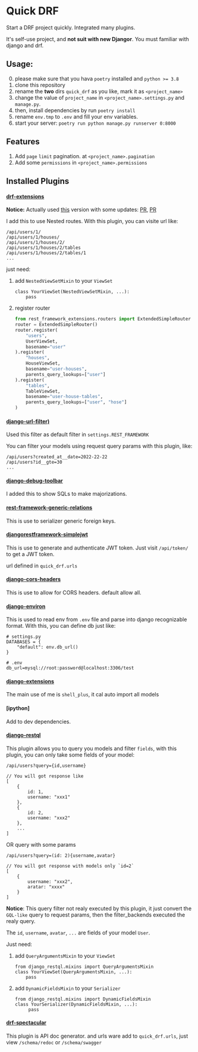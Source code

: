 # Quick DRF

Start a DRF project quickly. Integrated many plugins.

It's self-use project, and **not suit with new Djangor**. You must familiar with django and drf.

## Usage:

0. please make sure that you hava `poetry` installed and `python >= 3.8`
1. clone this repository
2. rename the **two** dirs `quick_drf` as you like, mark it as `<project_name>`
3. change the value of `project_name` in `<project_name>.settings.py` and `manage.py`.
4. then, install dependencies by run `poetry install`
5. rename `env.tmp` to `.env` and fill your env variables.
6. start your server: `poetry run python manage.py runserver 0:8000`

## Features

1. Add `page` `limit` pagination. at `<project_name>.pagination`
2. Add some `permissions` in `<project_name>.permissions`

## Installed Plugins

#### [drf-extensions](https://github.com/chibisov/drf-extensions)

**Notice:**
Actually used [this](https://github.com/sobadgirl/drf-extensions) version with some updates: [PR](https://github.com/sobadgirl/drf-extensions/pull/1), [PR](https://github.com/chibisov/drf-extensions/pull/328)

I add this to use Nested routes. With this plugin, you can visite url like:

```
/api/users/1/
/api/users/1/houses/
/api/users/1/houses/2/
/api/users/1/houses/2/tables
/api/users/1/houses/2/tables/1
...
```

just need:

1. add `NestedViewSetMixin` to your `ViewSet`
   ```
   class YourViewSet(NestedViewSetMixin, ...):
       pass
   ```
2. register router
   ```python
   from rest_framework_extensions.routers import ExtendedSimpleRouter
   router = ExtendedSimpleRouter()
   router.register(
       "users",
       UserViewSet,
       basename="user"
   ).register(
       "houses",
       HouseViewSet,
       basename="user-houses",
       parents_query_lookups=["user"]
   ).register(
       "tables",
       TableViewSet,
       basename="user-house-tables",
       parents_query_lookups=["user", "hose"]
   )
   ```

#### [django-url-filter)](https://github.com/miki725/django-url-filter)

Used this filter as default filter in `settings.REST_FRAMEWORK`

You can filter your models using request query params with this plugin, like:

```
/api/users?created_at__date=2022-22-22
/api/users?id__gte=30
...
```

#### [django-debug-toolbar](https://github.com/jazzband/django-debug-toolbar)

I added this to show SQLs to make majorizations.

#### [rest-framework-generic-relations](https://github.com/Ian-Foote/rest-framework-generic-relations)

This is use to serializer generic foreign keys.

#### [djangorestframework-simplejwt](https://github.com/jazzband/djangorestframework-simplejwt)

This is use to generate and authenticate JWT token. Just visit `/api/token/` to get a JWT token.

url defined in `quick_drf.urls`

#### [django-cors-headers](https://github.com/adamchainz/django-cors-headers)

This is use to allow for CORS headers. default allow all.

#### [django-environ](https://github.com/joke2k/django-environ)

This is used to read env from `.env` file and parse into django recognizable format. With this, you can define db just like:

```
# settings.py
DATABASES = {
    "default": env.db_url()
}

# .env
db_url=mysql://root:password@localhost:3306/test
```

#### [django-extensions](https://github.com/django-extensions/django-extensions)

The main use of me is `shell_plus`, it cal auto import all models

#### [ipython]

Add to dev dependencies.

#### [django-restql](https://github.com/yezyilomo/django-restql)

This plugin allows you to query you models and filter `fields`, with this plugin, you can only take some fields of your model:

```
/api/users?query={id,username}

// You will got response like
[
    {
        id: 1,
        username: "xxx1"
    },
    {
        id: 2,
        username: "xxx2"
    },
    ...
]
```

OR query with some params

```
/api/users?query=(id: 2){username,avatar}

// You will got response with models only `id=2`
[
    {
        username: "xxx2",
        aratar: "xxxx"
    }
]
```

**Notice**:
This query filter not realy executed by this plugin, it just convert the `GQL-like` query to request params, then the filter_backends executed the realy query.

The `id`, `username`, `avatar`, `...` are fields of your model `User`.

Just need:

1. add `QueryArgumentsMixin` to your `ViewSet`
   ```
   from django_restql.mixins import QueryArgumentsMixin
   class YourViewSet(QueryArgumentsMixin, ...):
       pass
   ```
2. add `DynamicFieldsMixin` to your `Serializer`
   ```
   from django_restql.mixins import DynamicFieldsMixin
   class YourSerializer(DynamicFieldsMixin, ...):
        pass
   ```

#### [drf-spectacular](https://github.com/tfranzel/drf-spectacular)

This plugin is API doc generator. and urls ware add to `quick_drf.urls`, just view `/schema/redoc` or `/schema/swagger`
